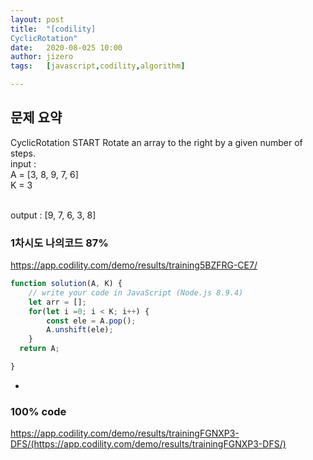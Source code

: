 ```yaml
---
layout: post
title:  "[codility] 
CyclicRotation"
date:   2020-08-025 10:00
author: jizero
tags:	[javascript,codility,algorithm]

---
```


## 문제 요약
CyclicRotation
START
Rotate an array to the right by a given number of steps.
<br />
input : <br />
   A = [3, 8, 9, 7, 6]<br />
    K = 3 <br />


<br />
output : [9, 7, 6, 3, 8]


### 1차시도 나의코드 87% 
https://app.codility.com/demo/results/training5BZFRG-CE7/
```javascript
function solution(A, K) {
    // write your code in JavaScript (Node.js 8.9.4)
    let arr = [];
    for(let i =0; i < K; i++) {
        const ele = A.pop();
        A.unshift(ele);
    }
  return A;

}

```
* 




### 100% code 
https://app.codility.com/demo/results/trainingFGNXP3-DFS/(https://app.codility.com/demo/results/trainingFGNXP3-DFS/)